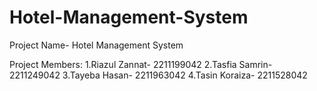 # Hotel-Management-System

Project Name- Hotel Management System

Project Members:
1.Riazul Zannat- 2211199042
2.Tasfia Samrin- 2211249042
3.Tayeba Hasan- 2211963042
4.Tasin Koraiza- 2211528042